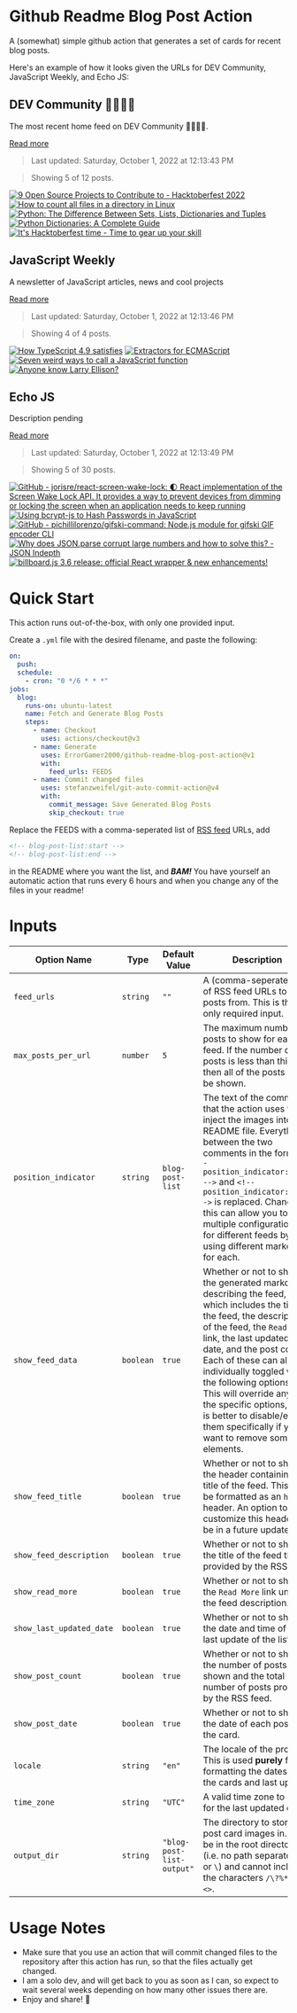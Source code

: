 # Github Readme Blog Post Action

A (somewhat) simple github action that generates a set of cards for recent blog posts.

Here's an example of how it looks given the URLs for DEV Community, JavaScript Weekly, and Echo JS:

<!-- post-list:start -->
## DEV Community 👩‍💻👨‍💻

The most recent home feed on DEV Community 👩‍💻👨‍💻.

[Read more](https://dev.to)
> Last updated: Saturday, October 1, 2022 at 12:13:43 PM

> Showing 5 of 12 posts.

[![9 Open Source Projects to Contribute to - Hacktoberfest 2022](https://raw.githubusercontent.com/ErrorGamer2000/github-readme-blog-post-action/main/generated_files/DEV_Community_👩‍💻👨‍💻/9_Open_Source_Projects_to_Contribute_to_-_Hacktoberfest_2022.svg)](https://dev.to/bobbyiliev/9-open-source-projects-to-contribute-to-hacktoberfest-2022-1fae)
[![How to count all files in a directory in Linux](https://raw.githubusercontent.com/ErrorGamer2000/github-readme-blog-post-action/main/generated_files/DEV_Community_👩‍💻👨‍💻/How_to_count_all_files_in_a_directory_in_Linux.svg)](https://dev.to/smpnjn/how-to-count-all-files-in-a-directory-in-linux-20lh)
[![Python: The Difference Between Sets, Lists, Dictionaries and Tuples](https://raw.githubusercontent.com/ErrorGamer2000/github-readme-blog-post-action/main/generated_files/DEV_Community_👩‍💻👨‍💻/Python__The_Difference_Between_Sets__Lists__Dictionaries_and_Tuples.svg)](https://dev.to/smpnjn/python-the-difference-between-sets-lists-dictionaries-and-tuples-24od)
[![Python Dictionaries: A Complete Guide](https://raw.githubusercontent.com/ErrorGamer2000/github-readme-blog-post-action/main/generated_files/DEV_Community_👩‍💻👨‍💻/Python_Dictionaries__A_Complete_Guide.svg)](https://dev.to/smpnjn/python-dictionaries-a-complete-guide-afi)
[![It's Hacktoberfest time - Time to gear up your skill](https://raw.githubusercontent.com/ErrorGamer2000/github-readme-blog-post-action/main/generated_files/DEV_Community_👩‍💻👨‍💻/It's_Hacktoberfest_time_-_Time_to_gear_up_your_skill.svg)](https://dev.to/kodeflap/its-hacktoberfest-time-time-to-gear-up-your-skill-21i7)


## JavaScript Weekly

A newsletter of JavaScript articles, news and cool projects

[Read more](https://javascriptweekly.com/)
> Last updated: Saturday, October 1, 2022 at 12:13:46 PM

> Showing 4 of 4 posts.

[![How TypeScript 4.9 satisfies](https://raw.githubusercontent.com/ErrorGamer2000/github-readme-blog-post-action/main/generated_files/JavaScript_Weekly/How_TypeScript_4.9_satisfies.svg)](https://javascriptweekly.com/issues/608)
[![Extractors for ECMAScript](https://raw.githubusercontent.com/ErrorGamer2000/github-readme-blog-post-action/main/generated_files/JavaScript_Weekly/Extractors_for_ECMAScript.svg)](https://javascriptweekly.com/issues/607)
[![Seven weird ways to call a JavaScript function](https://raw.githubusercontent.com/ErrorGamer2000/github-readme-blog-post-action/main/generated_files/JavaScript_Weekly/Seven_weird_ways_to_call_a_JavaScript_function.svg)](https://javascriptweekly.com/issues/606)
[![Anyone know Larry Ellison?](https://raw.githubusercontent.com/ErrorGamer2000/github-readme-blog-post-action/main/generated_files/JavaScript_Weekly/Anyone_know_Larry_Ellison_.svg)](https://javascriptweekly.com/issues/605)


## Echo JS

Description pending

[Read more](
http://www.echojs.com
)
> Last updated: Saturday, October 1, 2022 at 12:13:49 PM

> Showing 5 of 30 posts.

[![GitHub - jorisre/react-screen-wake-lock: 🌓 React implementation of the Screen Wake Lock API. It provides a way to prevent devices from dimming or locking the screen when an application needs to keep running](https://raw.githubusercontent.com/ErrorGamer2000/github-readme-blog-post-action/main/generated_files/_Echo_JS_/GitHub_-_jorisre_react-screen-wake-lock__🌓_React_implementation_of_the_Screen_Wake_Lock_API._It_provides_a_way_to_prevent_devices_from_dimming_or_locking_the_screen_when_an_application_needs_to_keep_running.svg)](https://github.com/jorisre/react-screen-wake-lock)
[![Using bcrypt-js to Hash Passwords in JavaScript](https://raw.githubusercontent.com/ErrorGamer2000/github-readme-blog-post-action/main/generated_files/_Echo_JS_/Using_bcrypt-js_to_Hash_Passwords_in_JavaScript.svg)](
https://masteringjs.io/tutorials/node/bcrypt
)
[![GitHub - pichillilorenzo/gifski-command: Node.js module for gifski GIF encoder CLI](https://raw.githubusercontent.com/ErrorGamer2000/github-readme-blog-post-action/main/generated_files/_Echo_JS_/GitHub_-_pichillilorenzo_gifski-command__Node.js_module_for_gifski_GIF_encoder_CLI.svg)](https://github.com/pichillilorenzo/gifski-command)
[![Why does JSON.parse corrupt large numbers and how to solve this? - JSON Indepth](https://raw.githubusercontent.com/ErrorGamer2000/github-readme-blog-post-action/main/generated_files/_Echo_JS_/Why_does_JSON.parse_corrupt_large_numbers_and_how_to_solve_this__-_JSON_Indepth.svg)](https://jsoneditoronline.org/indepth/parse/why-does-json-parse-corrupt-large-numbers/)
[![billboard.js 3.6 release: official React wrapper & new enhancements!](https://raw.githubusercontent.com/ErrorGamer2000/github-readme-blog-post-action/main/generated_files/_Echo_JS_/billboard.js_3.6_release__official_React_wrapper___new_enhancements!.svg)](https://netil.medium.com/billboard-js-3-6-release-official-react-wrapper-new-enhancements-2dbf1ffc4d1c)


<!-- post-list:end -->

# Quick Start

This action runs out-of-the-box, with only one provided input.

Create a `.yml` file with the desired filename, and paste the following:

```yml
on:
  push:
  schedule:
    - cron: "0 */6 * * *"
jobs:
  blog:
    runs-on: ubuntu-latest
    name: Fetch and Generate Blog Posts
    steps:
      - name: Checkout
        uses: actions/checkout@v3
      - name: Generate
        uses: ErrorGamer2000/github-readme-blog-post-action@v1
        with:
          feed_urls: FEEDS
      - name: Commit changed files
        uses: stefanzweifel/git-auto-commit-action@v4
        with:
          commit_message: Save Generated Blog Posts
          skip_checkout: true
```

Replace the FEEDS with a comma-seperated list of [RSS feed](https://rss.com/blog/how-do-rss-feeds-work/) URLs, add

```md
<!-- blog-post-list:start -->
<!-- blog-post-list:end -->
```

in the README where you want the list, and **_BAM!_** You have yourself an automatic action that runs every 6 hours and when you change any of the files in your readme!

# Inputs

<table>
  <thead>
    <tr>
      <th>Option Name</th>
      <th>Type</th>
      <th>Default Value</th>
      <th>Description</th>
    </tr>
  </thead>
  <tbody>
    <tr>
      <td><code>feed_urls</code></td>
      <td><code>string</code></td>
      <td><code>""</code></td>
      <td>A (comma-seperated) list of RSS feed URLs to load posts from. This is the only required input.</td>
    </tr>
    <tr>
      <td><code>max_posts_per_url</code></td>
      <td><code>number</code></td>
      <td><code>5</code></td>
      <td>The maximum number of posts to show for each feed. If the number of posts is less than this, then all of the posts will be shown.</td>
    </tr>
    <tr>
      <td><code>position_indicator</code></td>
      <td><code>string</code></td>
      <td><code>blog-post-list</code></td>
      <td>The text of the comments that the action uses to inject the images into the README file. Everything between the two comments in the form <code>&lt;!-- position_indicator:start --&gt;</code> and <code>&lt;!-- position_indicator:end --&gt;</code> is replaced. Changing this can allow you to use multiple configurations for different feeds by using different markers for each.</td>
    </tr>
    <tr>
      <td><code>show_feed_data</code></td>
      <td><code>boolean</code></td>
      <td><code>true</code></td>
      <td>Whether or not to show the generated markdown describing the feed, which includes the title of the feed, the description of the feed, the <code>Read More</code> link, the last updated date, and the post count. Each of these can also be individually toggled with the following options. This will override any of the specific options, so it is better to disable/enable them specifically if you want to remove some elements.</td>
    </tr>
    <tr>
      <td><code>show_feed_title</code></td>
      <td><code>boolean</code></td>
      <td><code>true</code></td>
      <td>Whether or not to show the header containing the title of the feed. This will be formatted as an <code>h2</code> header. An option to customize this header will be in a future update.</td>
    </tr>
    <tr>
      <td><code>show_feed_description</code></td>
      <td><code>boolean</code></td>
      <td><code>true</code></td>
      <td>Whether or not to show the title of the feed that is provided by the RSS feed.</td>
    </tr>
    <tr>
      <td><code>show_read_more</code></td>
      <td><code>boolean</code></td>
      <td><code>true</code></td>
      <td>Whether or not to show the <code>Read More</code> link under the feed description.</td>
    </tr>
    <tr>
      <td><code>show_last_updated_date</code></td>
      <td><code>boolean</code></td>
      <td><code>true</code></td>
      <td>Whether or not to show the date and time of the last update of the list.</td>
    </tr>
    <tr>
      <td><code>show_post_count</code></td>
      <td><code>boolean</code></td>
      <td><code>true</code></td>
      <td>Whether or not to show the number of posts shown and the total number of posts provided by the RSS feed.</td>
    </tr>
    <tr>
      <td><code>show_post_date</code></td>
      <td><code>boolean</code></td>
      <td><code>true</code></td>
      <td>Whether or not to show the date of each post on the card.</td>
    </tr>
    <tr>
      <td><code>locale</code></td>
      <td><code>string</code></td>
      <td><code>"en"</code></td>
      <td>The locale of the project. This is used <strong>purely</strong> for formatting the dates of the cards and last update.</td>
    </tr>
    <tr>
      <td><code>time_zone</code></td>
      <td><code>string</code></td>
      <td><code>"UTC"</code></td>
      <td>A valid time zone to use for the last updated date.</td>
    </tr>
    <tr>
      <td><code>output_dir</code></td>
      <td><code>string</code></td>
      <td><code>"blog-post-list-output"</code></td>
      <td>The directory to store the post card images in. Must be in the root directory (i.e. no path separators <code>/</code> or <code>\</code>) and cannot include the characters <code>/\?%*:|"&lt;&gt;</code>.</td>
    </tr>
<!--
    <tr>
      <td><code></code></td>
      <td><cde></cde></td>
      <td><code></code></td>
      <td></td>
    </tr>
-->
  </tbody>
</table>

# Usage Notes

- Make sure that you use an action that will commit changed files to the repository after this action has run, so that the files actually get changed.
- I am a solo dev, and will get back to you as soon as I can, so expect to wait several weeks depending on how many other issues there are.
- Enjoy and share! 🤗
